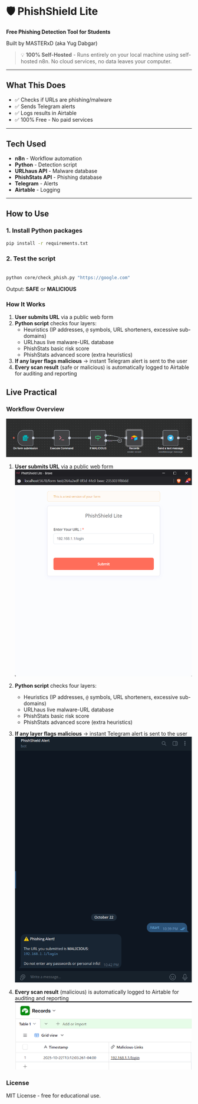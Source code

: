 # 🛡️ PhishShield Lite

**Free Phishing Detection Tool for Students**

Built by MASTERxD (aka Yug Dabgar)

> 💡 **100% Self-Hosted** - Runs entirely on your local machine using self-hosted n8n. No cloud services, no data leaves your computer.

---

## What This Does

- ✅ Checks if URLs are phishing/malware
- ✅ Sends Telegram alerts
- ✅ Logs results in Airtable
- ✅ 100% Free - No paid services

---

## Tech Used

- **n8n** - Workflow automation
- **Python** - Detection script
- **URLhaus API** - Malware database
- **PhishStats API** - Phishing database
- **Telegram** - Alerts
- **Airtable** - Logging

---

## How to Use

### 1. Install Python packages
```bash
pip install -r requirements.txt
```
### 2. Test the script
```bash

python core/check_phish.py "https://google.com"
```
Output: **SAFE** or **MALICIOUS**

### How It Works

1. **User submits URL** via a public web form  
2. **Python script** checks four layers:
   - Heuristics (IP addresses, `@` symbols, URL shorteners, excessive sub-domains)
   - URLhaus live malware-URL database
   - PhishStats basic risk score
   - PhishStats advanced score (extra heuristics)
3. **If any layer flags malicious** → instant Telegram alert is sent to the user  
4. **Every scan result** (safe or malicious) is automatically logged to Airtable for auditing and reporting

## Live Practical

### Workflow Overview
![PhishShield Workflow](docs/workflow-screenshot.png)

1. **User submits URL** via a public web form  
   ![Submission Form](docs/form-example.png)

2. **Python script** checks four layers:
   - Heuristics (IP addresses, `@` symbols, URL shorteners, excessive sub-domains)
   - URLhaus live malware-URL database
   - PhishStats basic risk score
   - PhishStats advanced score (extra heuristics)

3. **If any layer flags malicious** → instant Telegram alert is sent to the user  
   ![Telegram Alert](docs/telegram-alert.png)

4. **Every scan result** (malicious) is automatically logged to Airtable for auditing and reporting  
   ![Airtable Logs](docs/airtable-log.png)

### License  
MIT License - free for educational use.
